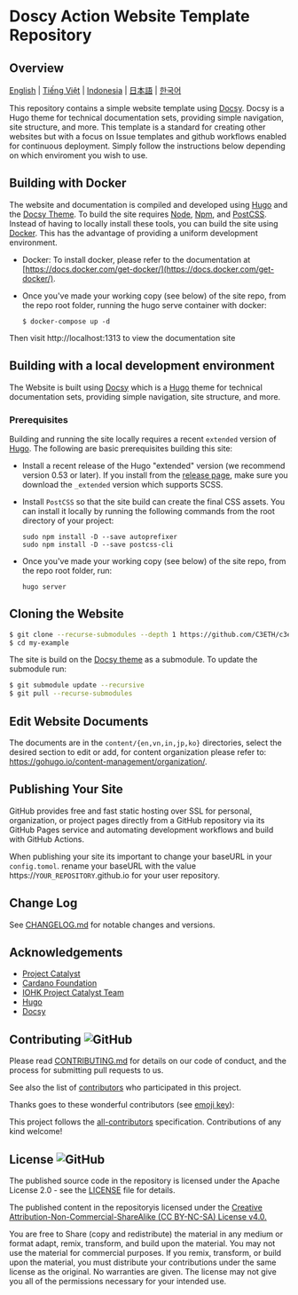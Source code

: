 # Doscy Action Website Template Repository
## Overview

[English](/README/en/README.md) | [Tiếng Việt](/README/vi/README.md) | [Indonesia](/README/id/README.md) | [日本語](/README/ja/README.md) | [한국어](/README/ko/README.md)

This repository contains a simple website template using [Docsy](https://docsy.dev/). Docsy is a Hugo theme for technical documentation sets, providing simple navigation, site structure, and more. This template is a standard for creating other websites but with a focus on Issue templates and github workflows enabled for continuous deployment. Simply follow the instructions below depending on which enviroment you wish to use.
## Building with Docker

The website and documentation is compiled and developed using [Hugo](https://gohugo.io/) and the [Docsy Theme](https://www.docsy.dev/). To build the site requires [Node](https://nodejs.org/en/), [Npm](https://www.npmjs.com/), and [PostCSS](https://postcss.org/). Instead of having to locally install these tools, you can build the site using [Docker](https://docs.docker.com/get-started/overview/). This has the advantage of providing a uniform development environment.

- Docker: To install docker, please refer to the documentation at [https://docs.docker.com/get-docker/](https://docs.docker.com/get-docker/).

- Once you've made your working copy (see below) of the site repo, from the repo root folder, running the hugo serve container with docker:

  ```
  $ docker-compose up -d
  ```

Then visit http://localhost:1313 to view the documentation site

## Building with a local development environment 

The Website is built using [Docsy](https://www.docsy.dev/) which is a [Hugo](https://gohugo.io/) theme for technical documentation sets, providing simple navigation, site structure, and more.

### Prerequisites

Building and running the site locally requires a recent `extended` version of [Hugo](https://gohugo.io). The following are basic prerequisites building this site:

- Install a recent release of the Hugo "extended" version (we recommend version 0.53 or later). If you install from the 
  [release page](https://github.com/gohugoio/hugo/releases), make sure you download the `_extended` version 
  which supports SCSS.

- Install `PostCSS` so that the site build can create the final CSS assets. You can install it locally by running 
  the following commands from the root directory of your project:

  ```
  sudo npm install -D --save autoprefixer
  sudo npm install -D --save postcss-cli
  ```

- Once you've made your working copy (see below) of the site repo, from the repo root folder, run:

  ```
  hugo server
  ```

## Cloning the Website

```bash
$ git clone --recurse-submodules --depth 1 https://github.com/C3ETH/c3eth-template.git
$ cd my-example
```

The site is build on the [Docsy theme](https://www.docsy.dev/) as a submodule. To update the submodule run:

```bash
$ git submodule update --recursive
$ git pull --recurse-submodules
```
## Edit Website Documents

The documents are in the ```content/{en,vn,in,jp,ko}``` directories, select the desired section to edit or add, for content organization please refer to: https://gohugo.io/content-management/organization/.

## Publishing Your Site
GitHub provides free and fast static hosting over SSL for personal, organization, or project pages directly from a GitHub repository via its GitHub Pages service and automating development workflows and build with GitHub Actions.

When publishing your site its important to change your baseURL in your `config.tomol`. rename your baseURL with the value https://`YOUR_REPOSITORY`.github.io for your user repository.

## Change Log

See [CHANGELOG.md](CHANGELOG.md) for notable changes and versions.

## Acknowledgements

* [Project Catalyst](https://cardano.ideascale.com/)
* [Cardano Foundation](https://cardanofoundation.org/)
* [IOHK Project Catalyst Team](https://iohk.io/) 
* [Hugo](https://gohugo.io/)
* [Docsy](https://www.docsy.dev/)


## Contributing ![GitHub](https://img.shields.io/github/contributors/c3eth/c3eth.github.io)

Please read [CONTRIBUTING.md](/README/id/CONTRIBUTING.md) for details on our code of conduct, and the process for submitting pull requests to us.

See also the list of [contributors](https://github.com/c3eth/c3eth.github.io/graphs/contributors) who participated in this project.

Thanks goes to these wonderful contributors (see [emoji key](https://allcontributors.org/docs/en/emoji-key)):

<!-- ALL-CONTRIBUTORS-LIST:START - Do not remove or modify this section -->
<!-- ALL-CONTRIBUTORS-LIST:END -->

This project follows the [all-contributors](https://github.com/all-contributors/all-contributors) specification. Contributions of any kind welcome!

## License ![GitHub](https://img.shields.io/github/license/c3eth/c3eth.github.io)

The published source code in the repository is licensed under the Apache License 2.0 - see the [LICENSE](https://github.com/c3eth/c3eth.github.io/main/LICENSE.md) file for details.

The published content in the repositoryis licensed under the [Creative Attribution-Non-Commercial-ShareAlike (CC BY-NC-SA) License v4.0.](https://creativecommons.org/licenses/by-nc-sa/4.0/)

You are free to Share (copy and redistribute) the material in any medium or format
adapt, remix, transform, and build upon the material. You may not use the material for commercial purposes.  If you remix, transform, or build upon the material, you must distribute your contributions under the same license as the original. No warranties are given. The license may not give you all of the permissions necessary for your intended use.
